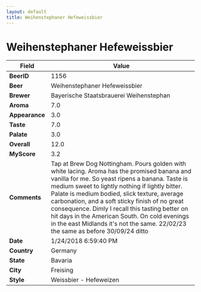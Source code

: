 ```yaml
---
layout: default
title: Weihenstephaner Hefeweissbier
---
```


# Weihenstephaner Hefeweissbier

| Field         | Value     |
|---------------|-----------|
| **BeerID** | 1156 |
| **Beer** | Weihenstephaner Hefeweissbier |
| **Brewer** | Bayerische Staatsbrauerei Weihenstephan |
| **Aroma** | 7.0 |
| **Appearance** | 3.0 |
| **Taste** | 7.0 |
| **Palate** | 3.0 |
| **Overall** | 12.0 |
| **MyScore** | 3.2 |
| **Comments** | Tap at Brew Dog Nottingham. Pours golden with white lacing. Aroma has the promised banana and vanilla for me. So yeast ripens a banana. Taste is medium sweet to lightly nothing if lightly bitter. Palate is medium bodied, slick texture, average carbonation, and a soft sticky finish of no great consequence. Dimly  I recall this tasting better on hit days in the American South. On cold evenings in the east Midlands it's not the same. 22/02/23 the same as before 30/09/24 ditto |
| **Date** | 1/24/2018 6:59:40 PM |
| **Country** | Germany |
| **State** | Bavaria |
| **City** | Freising |
| **Style** | Weissbier - Hefeweizen |
